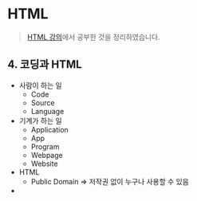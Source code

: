 # HTML

> [HTML 강의](https://opentutorials.org/course/3084)에서 공부한 것을 정리하였습니다.



## 4. 코딩과 HTML

* 사람이 하는 일
  * Code
  * Source
  * Language
* 기계가 하는 일
  * Application
  * App
  * Program
  * Webpage
  * Website
* HTML
  * Public Domain => 저작권 없이 누구나 사용할 수 있음
* 
